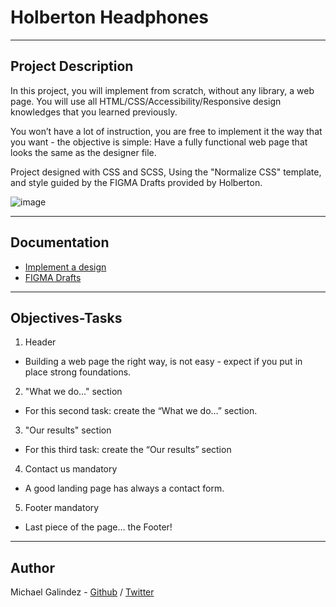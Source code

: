# Holberton Headphones
___
## Project Description

In this project, you will implement from scratch, without any library, a web page. You will use all HTML/CSS/Accessibility/Responsive design knowledges that you learned previously.

You won’t have a lot of instruction, you are free to implement it the way that you want - the objective is simple: Have a fully functional web page that looks the same as the designer file.

Project designed with CSS and SCSS, Using the "Normalize CSS" template, and style guided by the FIGMA Drafts provided by Holberton.

![image](https://user-images.githubusercontent.com/60362631/106938570-00f3a700-66d4-11eb-8600-97d757241769.png)

___
## Documentation

* [Implement a design](https://intranet.hbtn.io/concepts/220)
* [FIGMA Drafts](https://intranet.hbtn.io/rltoken/2ED3P1a2wnbQqRLi8aXJKw)

___
## Objectives-Tasks
1. Header
* Building a web page the right way, is not easy - expect if you put in place strong foundations.

2. "What we do..." section
* For this second task: create the “What we do…” section.

3. "Our results" section
* For this third task: create the “Our results” section

4. Contact us mandatory
* A good landing page has always a contact form.

5. Footer mandatory
* Last piece of the page… the Footer!
___
## Author
Michael Galindez - [Github](https://github.com/R6Doc) / [Twitter](https://twitter.com/DocWasTaken_)
